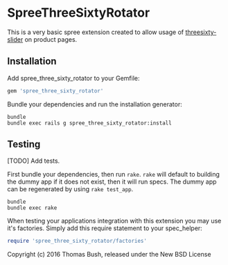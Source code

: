 SpreeThreeSixtyRotator
======================

This is a very basic spree extension created to allow usage of [threesixty-slider](https://github.com/creativeaura/threesixty-slider) on product pages.

Installation
------------

Add spree_three_sixty_rotator to your Gemfile:

```ruby
gem 'spree_three_sixty_rotator'
```

Bundle your dependencies and run the installation generator:

```shell
bundle
bundle exec rails g spree_three_sixty_rotator:install
```

Testing
-------
[TODO] Add tests.

First bundle your dependencies, then run `rake`. `rake` will default to building the dummy app if it does not exist, then it will run specs. The dummy app can be regenerated by using `rake test_app`.

```shell
bundle
bundle exec rake
```

When testing your applications integration with this extension you may use it's factories.
Simply add this require statement to your spec_helper:

```ruby
require 'spree_three_sixty_rotator/factories'
```

Copyright (c) 2016 Thomas Bush, released under the New BSD License

